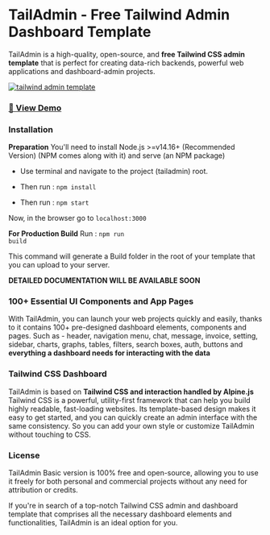 # TailAdmin - Free Tailwind Admin Dashboard Template
TailAdmin is a high-quality, open-source, and **free Tailwind CSS admin template** that is perfect for creating data-rich backends, 
powerful web applications and dashboard-admin projects.


[![tailwind admin template](https://ucarecdn.com/364f2f57-6e1a-4ca4-9fc8-ab721029f6c3/tailadmingh.png)](https://demo.tailadmin.com/)


### [🚀 View Demo](https://demo.tailadmin.com/)

### Installation

**Preparation**
You'll need to install Node.js >=v14.16+ (Recommended Version) (NPM comes along with it) and serve (an NPM package)

- Use terminal and navigate to the project (tailadmin) root.

- Then run : <code>npm install</code>

- Then run : <code>npm start</code>

Now, in the browser go to <code>localhost:3000</code>

**For Production Build**
Run : <code>npm run build</code>

This command will generate a Build folder in the root of your template that you can upload to your server.

**DETAILED DOCUMENTATION WILL BE AVAILABLE SOON**

<!-- ### [✨ Visit Website](https://tailadmin.com/)

### [⬇️ Download Now](https://tailadmin.com/download)

### [📄 Documentation/Installation](https://tailadmin.com/docs/)

### [⚡ PRO Version](https://tailadmin.com/pro) -->

### 100+ Essential UI Components and App Pages
With TailAdmin, you can launch your web projects quickly and easily, thanks to it contains 100+ pre-designed dashboard elements, components and pages. 
Such as - header, navigation menu, chat, message, invoice, setting, sidebar, charts, graphs, tables, filters, search boxes, auth, buttons
and **everything a dashboard needs for interacting with the data**

### Tailwind CSS Dashboard
TailAdmin is based on **Tailwind CSS and interaction handled by Alpine.js** Tailwind CSS is a powerful, utility-first framework that can help you build highly readable, fast-loading websites. 
Its template-based design makes it easy to get started, and you can quickly create an admin interface with the same consistency. 
So you can add your own style or customize TailAdmin without touching to CSS.

### License 
TailAdmin Basic version is 100% free and open-source, allowing you to use it freely for both personal and commercial projects without any need for 
attribution or credits.

If you're in search of a top-notch Tailwind CSS admin and dashboard template that comprises all the necessary dashboard elements and functionalities, TailAdmin is an ideal option for you.

